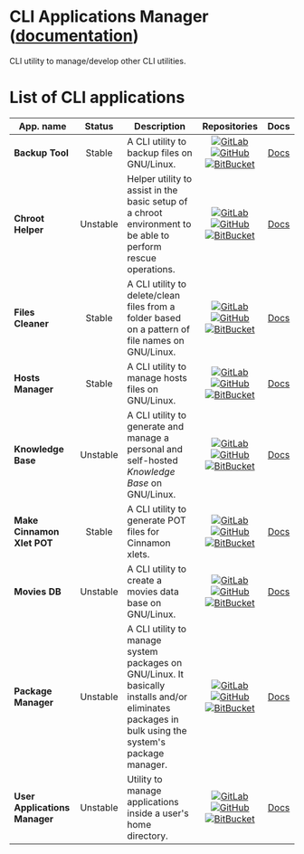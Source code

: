 
# CLI Applications Manager ([documentation](https://pythoncliapplications.gitlab.io/CLIApplicationsManager))

CLI utility to manage/develop other CLI utilities.

# List of CLI applications

[GitLab]: https://i.imgur.com/Z4XcUKe.png "GitLab"
[GitHub]: https://i.imgur.com/J015ugC.png "GitHub"
[BitBucket]: https://i.imgur.com/igK1F8b.png "BitBucket"

| App. name | Status | Description | Repositories | Docs |
| --------- | :----: | ----------- | :----------: | :--: |
| **Backup Tool** | Stable | A CLI utility to backup files on GNU/Linux. | [![GitLab][GitLab]](https://gitlab.com/PythonCLIApplications/BackupTool) [![GitHub][GitHub]](https://github.com/Odyseus/BackupTool) [![BitBucket][BitBucket]](https://bitbucket.org/Odyseus/BackupTool) | [Docs](https://pythoncliapplications.gitlab.io/CLIApplicationsManager/includes/BackupTool/index.html) |
| **Chroot Helper** | Unstable | Helper utility to assist in the basic setup of a chroot environment to be able to perform rescue operations. | [![GitLab][GitLab]](https://gitlab.com/PythonCLIApplications/ChrootHelper) [![GitHub][GitHub]](https://github.com/Odyseus/ChrootHelper) [![BitBucket][BitBucket]](https://bitbucket.org/Odyseus/ChrootHelper) | [Docs](https://pythoncliapplications.gitlab.io/CLIApplicationsManager/includes/ChrootHelper/index.html) |
| **Files Cleaner** | Stable | A CLI utility to delete/clean files from a folder based on a pattern of file names on GNU/Linux. | [![GitLab][GitLab]](https://gitlab.com/PythonCLIApplications/FilesCleaner) [![GitHub][GitHub]](https://github.com/Odyseus/FilesCleaner) [![BitBucket][BitBucket]](https://bitbucket.org/Odyseus/FilesCleaner) | [Docs](https://pythoncliapplications.gitlab.io/CLIApplicationsManager/includes/FilesCleaner/index.html) |
| **Hosts Manager** | Stable | A CLI utility to manage hosts files on GNU/Linux. | [![GitLab][GitLab]](https://gitlab.com/PythonCLIApplications/HostsManager) [![GitHub][GitHub]](https://github.com/Odyseus/HostsManager) [![BitBucket][BitBucket]](https://bitbucket.org/Odyseus/HostsManager) | [Docs](https://pythoncliapplications.gitlab.io/CLIApplicationsManager/includes/HostsManager/index.html) |
| **Knowledge Base** | Unstable | A CLI utility to generate and manage a personal and self-hosted *Knowledge Base* on GNU/Linux. | [![GitLab][GitLab]](https://gitlab.com/PythonCLIApplications/KnowledgeBase) [![GitHub][GitHub]](https://github.com/Odyseus/KnowledgeBase) [![BitBucket][BitBucket]](https://bitbucket.org/Odyseus/KnowledgeBase) | [Docs](https://pythoncliapplications.gitlab.io/CLIApplicationsManager/includes/KnowledgeBase/index.html) |
| **Make Cinnamon Xlet POT** | Stable | A CLI utility to generate POT files for Cinnamon xlets. | [![GitLab][GitLab]](https://gitlab.com/PythonCLIApplications/MakeCinnamonXletPOT) [![GitHub][GitHub]](https://github.com/Odyseus/MakeCinnamonXletPOT) [![BitBucket][BitBucket]](https://bitbucket.org/Odyseus/MakeCinnamonXletPOT) | [Docs](https://pythoncliapplications.gitlab.io/CLIApplicationsManager/includes/MakeCinnamonXletPOT/index.html) |
| **Movies DB** | Unstable | A CLI utility to create a movies data base on GNU/Linux. | [![GitLab][GitLab]](https://gitlab.com/PythonCLIApplications/MoviesDB) [![GitHub][GitHub]](https://github.com/Odyseus/MoviesDB) [![BitBucket][BitBucket]](https://bitbucket.org/Odyseus/MoviesDB) | [Docs](https://pythoncliapplications.gitlab.io/CLIApplicationsManager/includes/MoviesDB/index.html) |
| **Package Manager** | Unstable | A CLI utility to manage system packages on GNU/Linux. It basically installs and/or eliminates packages in bulk using the system's package manager. | [![GitLab][GitLab]](https://gitlab.com/PythonCLIApplications/PackageManager) [![GitHub][GitHub]](https://github.com/Odyseus/PackageManager) [![BitBucket][BitBucket]](https://bitbucket.org/Odyseus/PackageManager) | [Docs](https://pythoncliapplications.gitlab.io/CLIApplicationsManager/includes/PackageManager/index.html) |
| **User Applications Manager** | Unstable | Utility to manage applications inside a user's home directory. | [![GitLab][GitLab]](https://gitlab.com/PythonCLIApplications/UserApplicationsManager) [![GitHub][GitHub]](https://github.com/Odyseus/UserApplicationsManager) [![BitBucket][BitBucket]](https://bitbucket.org/Odyseus/UserApplicationsManager) | [Docs](https://pythoncliapplications.gitlab.io/CLIApplicationsManager/includes/UserApplicationsManager/index.html) |
